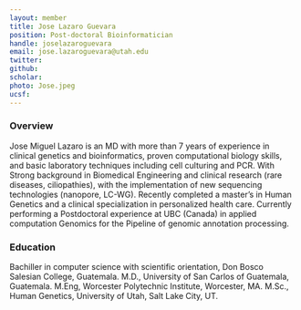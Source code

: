 ```yaml
---
layout: member
title: Jose Lazaro Guevara
position: Post-doctoral Bioinformatician
handle: joselazaroguevara
email: jose.lazaroguevara@utah.edu
twitter: 
github:
scholar: 
photo: Jose.jpeg
ucsf: 
---
```


### Overview

Jose Miguel Lazaro is an MD with more than 7 years of experience in clinical genetics and bioinformatics, proven computational biology skills, and basic laboratory techniques including cell culturing and PCR. With Strong background in Biomedical Engineering and clinical research (rare diseases, ciliopathies), with the implementation of new sequencing technologies (nanopore, LC-WG). Recently completed a master’s in Human Genetics and a clinical specialization in personalized health care. Currently performing a Postdoctoral experience at UBC (Canada) in applied computation Genomics for the Pipeline of genomic annotation processing.

### Education

Bachiller in computer science with scientific orientation, Don Bosco Salesian College, Guatemala.
M.D., University of San Carlos of Guatemala, Guatemala.
M.Eng, Worcester Polytechnic Institute, Worcester, MA.
M.Sc., Human Genetics, University of Utah, Salt Lake City, UT.
